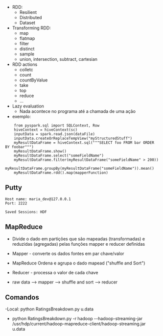 - RDD:
  - Resilient
  - Distributed
  - Dataset
- Transforming RDD:
  - map
  - flatmap
  - filter
  - distinct
  - sample
  - union, intersection, subtract, cartesian
- RDD actions
  - colletc
  - count
  - countByValue
  - take
  - top
  - reduce
  - ...
- Lazy evaluation
  - Nada acontece no programa até a chamada de uma ação
- exemplo:
```
    from pyspark.sql import SQLContext, Row
    hiveContext = hiveContext(sc)
    inputData = spark.read.json(dataFile)
    inputData.createOrReplaceTempView("myStructuredStuff")
    myResultDataFrame = hiveContext.sql("""SELECT foo FROM bar ORDER BY foobar""")
    myResultDataFrame.show()
    myResultDataFrame.select("someFieldName")
    myResultDataFrame.filter(myResultDataFrame("someFieldName" > 200))
    myResultDataFrame.groupBy(myResultDataFrame("someFieldName")).mean()
    myResultDataFrame.rdd().map(mapperFunction)
```

## Putty
```
Host name: maria_dev@127.0.0.1
Port: 2222

Saved Sessions: HDF
```

## MapReduce


- Divide o dado em partições que são mapeadas (transformadas) e reduzidas (agregadas)
pelas funções mapper e reducer definidas

- Mapper - converte os dados fontes em par chave/valor

- MapReduce Ordena e agrupa o dado mapead ("shuffle and Sort")

- Reducer - processa o valor de cada chave

- raw data --> mapper --> shuffle and sort --> reducer

## Comandos
 -Local: python RatingsBreakdown.py u.data

 - python RatingsBreakdown.py -r hadoop --hadoop-streaming-jar /usr/hdp/current/hadoop-mapreduce-client/hadoop-streaming.jar u.data
